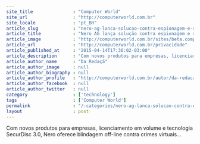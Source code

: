 ```yaml
---
site_title               : "Computer World"
site_url                 : "http://computerworld.com.br"
site_locale              : "pt_BR"
article_slug             : "nero-ag-lanca-solucao-contra-espionagem-e-roubo-de-dados-corporativos"
article_title            : "Nero AG lança solução contra espionagem e roubo de dados corporativos"
article_image            : "http://computerworld.com.br/sites/beta.computerworld.com.br/files/news_articles/nero.jpg"
article_url              : "http://computerworld.com.br/privacidade"
article_published_at     : "2015-04-14T17:36:02-03:00"
article_description      : "Com novos produtos para empresas, licenciamento em volume e tecnologia SecurDisc 3.0, Nero oferece blindagem off-line contra crimes virtuais..."
article_author_name      : "Da Redaçã"
article_author_image     : null
article_author_biography : null
article_author_profile   : "http://computerworld.com.br/autor/da-redacao"
article_author_facebook  : null
article_author_twitter   : null
category                 : ['technology']
tags                     : ['Computer World']
permalink                : "/:categories/nero-ag-lanca-solucao-contra-espionagem-e-roubo-de-dados-corporativos/"
layout                   : post
---
```


Com novos produtos para empresas, licenciamento em volume e tecnologia SecurDisc 3.0, Nero oferece blindagem off-line contra crimes virtuais...
